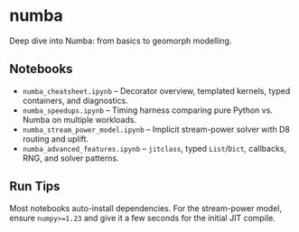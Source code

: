 # numba

Deep dive into Numba: from basics to geomorph modelling.

## Notebooks
- `numba_cheatsheet.ipynb` – Decorator overview, templated kernels, typed containers, and diagnostics.
- `numba_speedups.ipynb` – Timing harness comparing pure Python vs. Numba on multiple workloads.
- `numba_stream_power_model.ipynb` – Implicit stream-power solver with D8 routing and uplift.
- `numba_advanced_features.ipynb` – `jitclass`, typed `List`/`Dict`, callbacks, RNG, and solver patterns.

## Run Tips
Most notebooks auto-install dependencies. For the stream-power model, ensure `numpy>=1.23` and give it a few seconds for the initial JIT compile.

